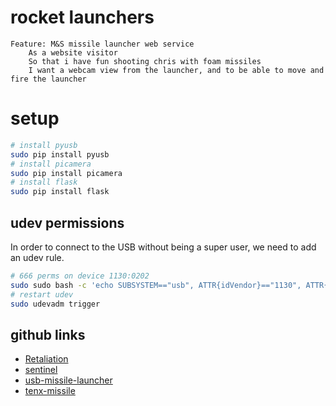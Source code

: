 # rocket launchers
```gherkin
Feature: M&S missile launcher web service
    As a website visitor 
    So that i have fun shooting chris with foam missiles
    I want a webcam view from the launcher, and to be able to move and fire the launcher
```

# setup
```sh
# install pyusb
sudo pip install pyusb
# install picamera
sudo pip install picamera
# install flask
sudo pip install flask
```

## udev permissions
In order to connect to the USB without being a super user, we need to add an udev rule.
```sh
# 666 perms on device 1130:0202
sudo sudo bash -c 'echo SUBSYSTEM=="usb", ATTR{idVendor}=="1130", ATTR{idProduct}=="0202", MODE="0666" > /etc/udev/rules.d/99-missile.rules'
# restart udev 
sudo udevadm trigger
```

## github links
* [Retaliation](https://github.com/codedance/Retaliation)
* [sentinel](https://github.com/AlexNisnevich/sentinel)
* [usb-missile-launcher](https://github.com/pddring/usb-missile-launcher)
* [tenx-missile](https://github.com/anxodio/tenx-missile)
